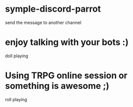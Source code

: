 # symple-discord-parrot
send the message to another channel

# enjoy talking with your bots :)
doll playing

# Using TRPG online session or something is awesome ;)
roll playing
